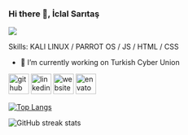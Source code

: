 ### Hi there 👋, İclal Sarıtaş
![](https://arturssmirnovs.github.io/github-profile-readme-generator/images/banner.png)


Skills: KALI LINUX / PARROT OS / JS / HTML / CSS

- 🔭 I’m currently working on Turkish Cyber Union 


[<img src='https://cdn.jsdelivr.net/npm/simple-icons@3.0.1/icons/github.svg' alt='github' height='40'>](https://github.com/iclalsaritas)  [<img src='https://cdn.jsdelivr.net/npm/simple-icons@3.0.1/icons/linkedin.svg' alt='linkedin' height='40'>](https://www.linkedin.com/in/iclalsaritas/)  [<img src='https://cdn.jsdelivr.net/npm/simple-icons@3.0.1/icons/icloud.svg' alt='website' height='40'>](https://pwnlab.me/)  [<img src='https://cdn.jsdelivr.net/npm/simple-icons@3.0.1/icons/envato.svg' alt='envato' height='40'>](https://turksiberbirligi.com/)  

[![Top Langs](https://github-readme-stats.vercel.app/api/top-langs/?username=iclalsaritas)](https://github.com/anuraghazra/github-readme-stats)

![GitHub streak stats](https://streak-stats.demolab.com/?user=iclalsaritas)  

